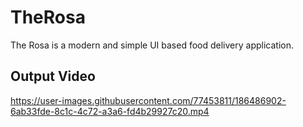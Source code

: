 # TheRosa

The Rosa is a modern and simple UI based food delivery application.


## Output Video

https://user-images.githubusercontent.com/77453811/186486902-6ab33fde-8c1c-4c72-a3a6-fd4b29927c20.mp4

